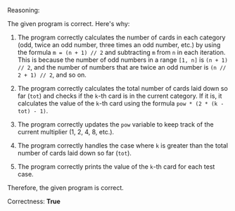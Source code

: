Reasoning:

The given program is correct. Here's why:

1. The program correctly calculates the number of cards in each category (odd, twice an odd number, three times an odd number, etc.) by using the formula `m = (n + 1) // 2` and subtracting `m` from `n` in each iteration. This is because the number of odd numbers in a range `[1, n]` is `(n + 1) // 2`, and the number of numbers that are twice an odd number is `(n // 2 + 1) // 2`, and so on.

2. The program correctly calculates the total number of cards laid down so far (`tot`) and checks if the `k`-th card is in the current category. If it is, it calculates the value of the `k`-th card using the formula `pow * (2 * (k - tot) - 1)`.

3. The program correctly updates the `pow` variable to keep track of the current multiplier (1, 2, 4, 8, etc.).

4. The program correctly handles the case where `k` is greater than the total number of cards laid down so far (`tot`).

5. The program correctly prints the value of the `k`-th card for each test case.

Therefore, the given program is correct.

Correctness: **True**